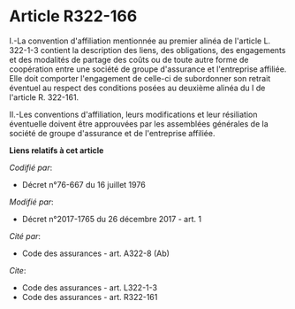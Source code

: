 # Article R322-166

I.-La convention d'affiliation mentionnée au premier alinéa de l'article L. 322-1-3 contient la description des liens, des
obligations, des engagements et des modalités de partage des coûts ou de toute autre forme de coopération entre une société
de groupe d'assurance et l'entreprise affiliée. Elle doit comporter l'engagement de celle-ci de subordonner son retrait
éventuel au respect des conditions posées au deuxième alinéa du I de l'article R. 322-161.

II.-Les conventions d'affiliation, leurs modifications et leur résiliation éventuelle doivent être approuvées par les
assemblées générales de la société de groupe d'assurance et de l'entreprise affiliée.

**Liens relatifs à cet article**

_Codifié par_:

  - Décret n°76-667 du 16 juillet 1976

_Modifié par_:

  - Décret n°2017-1765 du 26 décembre 2017 - art. 1

_Cité par_:

  - Code des assurances - art. A322-8 (Ab)

_Cite_:

  - Code des assurances - art. L322-1-3
  - Code des assurances - art. R322-161
